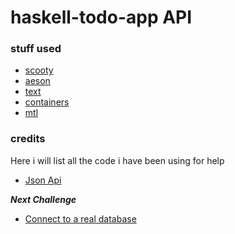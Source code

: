 # haskell-todo-app API

### stuff used
- [scooty](https://hackage.haskell.org/package/scotty)
- [aeson](https://hackage.haskell.org/package/aeson)
- [text](https://hackage.haskell.org/package/text)
- [containers](https://haskell-containers.readthedocs.io/en/latest/)
- [mtl](https://hackage.haskell.org/package/mtl)

### credits
Here i will list all the code i have been using for help  
- [Json Api](https://blog.cdimitroulas.com/posts/2021-01-11-simple-json-api-haskell.html)

**_Next Challenge_**    
- [Connect to a real database](https://felixmulder.com/writing/2019/10/05/Designing-testable-components.html)
